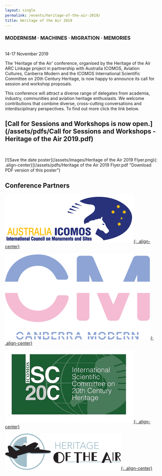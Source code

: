 ```yaml
---
layout: single
permalink: /events/heritage-of-the-air-2019/
title: Heritage of the Air 2019
---
```


### MODERNISM &middot; MACHINES &middot; MIGRATION &middot; MEMORIES 

<br/><medium>14-17 November 2019</medium>

The ‘Heritage of the Air’ conference, organised by the Heritage of the Air ARC Linkage project in partnership with Australia ICOMOS, Aviation Cultures, Canberra Modern and the ICOMOS International Scientific Committee on 20th Century Heritage, is now happy to announce its call for session and workshop proposals.

This conference will attract a diverse range of delegates from academia, industry, communities and aviation heritage enthusiasts. We welcome contributions that combine diverse, cross-cutting conversations and interdisciplinary perspectives. To find out more click the link below.

## [Call for Sessions and Workshops is now open.](/assets/pdfs/Call for Sessions and Workshops - Heritage of the Air 2019.pdf)
<br>

[![Save the date poster](/assets/images/Heritage of the Air 2019 Flyer.png){: .align-center}](/assets/pdfs/Heritage of the Air 2019 Flyer.pdf "Download PDF version of this poster")

## Conference Partners

[![Australia ICOMOS](/assets/images/Australia_ICOMOS_logo.png){: .align-center}](https://australia.icomos.org/)

[![Canberra Modern logo](/assets/images/canberra-modern-logo.png){: .align-center}](https://canberramodern.com/)

[![ICOMOS logo](/assets/images/ICOMOS.jpg){: .align-center}](http://www.icomos-isc20c.org/)

[![Heritage of the Air logo](/assets/images/logotrialhoro.png){: .align-center}](http://www.heritageoftheair.org.au)

